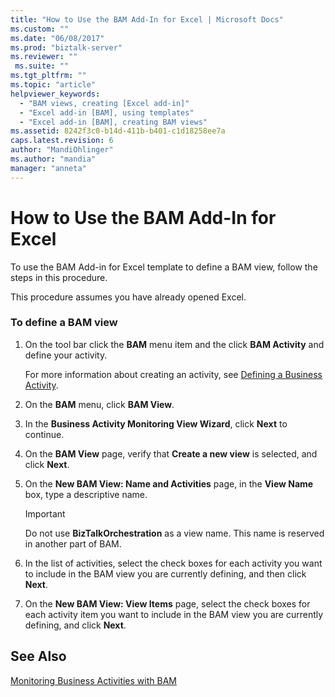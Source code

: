 ```yaml
---
title: "How to Use the BAM Add-In for Excel | Microsoft Docs"
ms.custom: ""
ms.date: "06/08/2017"
ms.prod: "biztalk-server"
ms.reviewer: ""
 ms.suite: ""
ms.tgt_pltfrm: ""
ms.topic: "article"
helpviewer_keywords: 
  - "BAM views, creating [Excel add-in]"
  - "Excel add-in [BAM], using templates"
  - "Excel add-in [BAM], creating BAM views"
ms.assetid: 8242f3c0-b14d-411b-b401-c1d18258ee7a
caps.latest.revision: 6
author: "MandiOhlinger"
ms.author: "mandia"
manager: "anneta"
---
```

# How to Use the BAM Add-In for Excel
To use the BAM Add-in for Excel template to define a BAM view, follow the steps in this procedure.  
  
 This procedure assumes you have already opened Excel.  
  
### To define a BAM view  
  
1.  On the tool bar click the **BAM** menu item and the click **BAM Activity** and define your activity.  
  
     For more information about creating an activity, see [Defining a Business Activity](../core/how-to-define-a-business-activity.md).  
  
2.  On the **BAM** menu, click **BAM View**.  
  
3.  In the **Business Activity Monitoring View Wizard**, click **Next** to continue.  
  
4.  On the **BAM View** page, verify that **Create a new view** is selected, and click **Next**.  
  
5.  On the **New BAM View: Name and Activities** page, in the **View Name** box, type a descriptive name.  
  
    > [!IMPORTANT]
    >  Do not use **BizTalkOrchestration** as a view name. This name is reserved in another part of BAM.  
  
6.  In the list of activities, select the check boxes for each activity you want to include in the BAM view you are currently defining, and then click **Next**.  
  
7.  On the **New BAM View: View Items** page, select the check boxes for each activity item you want to include in the BAM view you are currently defining, and click **Next**.  
  
## See Also  
 [Monitoring Business Activities with BAM](../core/monitoring-business-activities-with-bam.md)